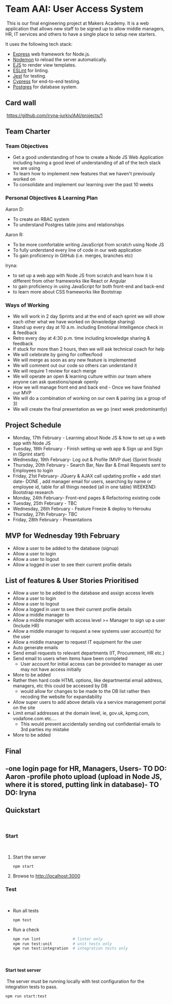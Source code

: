 # Team AAI: User Access System
​
This is our final engineering project at Makers Academy. It is a web application that allows new staff to be signed up to allow middle managers, HR, IT services and others to have a single place to setup new starters.

It uses the following tech stack:
- [Express](https://expressjs.com/) web framework for Node.js.
- [Nodemon](https://nodemon.io/) to reload the server automatically.
- [EJS](https://ejs.co/) to render view templates.
- [ESLint](https://eslint.org) for linting.
- [Jest](https://jestjs.io/) for testing.
- [Cypress](https://www.cypress.io/) for end-to-end testing.
- [Postgres](https://www.postgresql.org/) for database system.
​
## Card wall
​
https://github.com/iryna-jurkiv/AAI/projects/1

## Team Charter

### Team Objectives

- Get a good understanding of how to create a Node JS Web Application including having a good level of understanding of all of the tech stack we are using
- To learn how to implement new features that we haven't previously worked on
- To consolidate and implement our learning over the past 10 weeks

### Personal Objectives & Learning Plan

Aaron D:
- To create an RBAC system
- To understand Postgres table joins and relationships

Aaron R:
- To be more comfortable writing JavaScript from scratch using Node JS
- To fully understand every line of code in our web application
- To gain proficiency in GitHub (i.e. merges, branches etc)

Iryna:
- to set up a web app with Node JS from scratch and learn how it is different from other frameworks like React or Angular
- to gain proficiency in using JavaScript for both front-end and back-end
- to learn more about CSS frameworks like Bootstrap

### Ways of Working

- We will work in 2 day Sprints and at the end of each sprint we will show each other what we have worked on (knwoledge sharing)
- Stand up every day at 10 a.m. including Emotional Intelligence check in & feedback
- Retro every day at 4:30 p.m. time including knowledge sharing & feedback
- If stuck for more than 2 hours, then we will ask technical coach for help
- We will celebrate by going for coffee/food
- We will merge as soon as any new feature is implemented
- We will comment out our code so others can understand it
- We will require 1 review for each merge
- We will operate an open & learning culture within our team where anyone can ask questions/speak openly
- How we will manage front end and back end - Once we have finished our MVP
- We will do a combination of working on our own & pairing (as a group of 3)
- We will create the final presentation as we go (next week predominantly)

## Project Schedule

- Monday, 17th February - Learning about Node JS & how to set up a web app with Node JS
- Tuesday, 18th February - Finish setting up web app & Sign up and Sign in (Sprint start)
- Wednesday, 19th February- Log out & Profile (MVP due) (Sprint finish)
- Thursday, 20th February -  Search Bar, Nav Bar & Email Requests sent to Employees to login
- Friday, 21st February- JQuery & AJAX call updating profile + add start date- DONE , add manager email for users, searching by name or employee id, table for all things needed (all in one table)
WEEKEND: Bootstrap research
- Monday, 24th February- Front-end pages & Refactoring existing code 
- Tuesday, 25th February - TBC
- Wednesday, 26th February -  Feature Freeze & deploy to Herouku
- Thursday, 27th February- TBC
- Friday, 28th February - Presentations


## MVP for Wednesday 19th February

- Allow a user to be added to the database (signup)
- Allow a user to login
- Allow a user to logout
- Allow a logged in user to see their current profile details
​
## List of features & User Stories Prioritised

- Allow a user to be added to the database and assign access levels
- Allow a user to login
- Allow a user to logout
- Allow a logged in user to see their current profile details
- Allow a middle manager to
- Allow a middle manager with access level >= Manager to sign up a user (Include HR)
- Allow a middle manager to request a new systems user account(s) for the user
- Allow a middle manager to request IT equipment for the user
- Auto generate emails
- Send email requests to relevant departments (IT, Procurement, HR etc.)
- Send email to users when items have been completed
    * User account for initial access can be provided to manager as user may not have access initially
- More to be added
- Rather then hard code HTML options, like departmental email address, managers, etc this could be accessed by DB
    * would allow for changes to be made to the DB list rather then recoding the website for expandability
- Allow super users to add above details via a service management portal on the site
- Limit email addresses at the domain level, ie, gov.uk, kpmg.com, vodafone.com etc....
    * This would prevent accidentally sending out confidential emails to 3rd parties my mistake
- More to be added

## Final
-one login page for HR, Managers, Users- TO DO: Aaron
-profile photo upload (upload in Node JS, where it is stored, putting link in database)- TO DO: Iryna
-


## Quickstart
​
### Start
​
1. Start the server
    ```
    npm start
    ```
1. Browse to [http://localhost:3000](http://localhost:3000)
​
### Test
​
* Run all tests
    ```
    npm test
    ```
* Run a check
    ```bash
    npm run lint              # linter only
    npm run test:unit         # unit tests only
    npm run test:integration  # integration tests only
    ```
​
#### Start test server
​
The server must be running locally with test configuration for the
integration tests to pass.
```
npm run start:test
```

